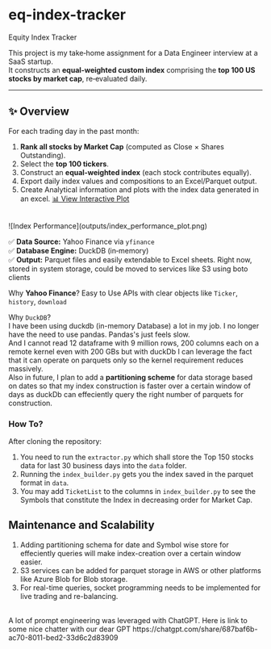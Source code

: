 # eq-index-tracker
Equity Index Tracker

This project is my take‑home assignment for a Data Engineer interview at a SaaS startup.  
It constructs an **equal‑weighted custom index** comprising the **top 100 US stocks by market cap**, re‑evaluated daily.

---

## ✨ Overview

For each trading day in the past month:
1. **Rank all stocks by Market Cap** (computed as Close × Shares Outstanding).
2. Select the **top 100 tickers**.
3. Construct an **equal‑weighted index** (each stock contributes equally).
4. Export daily index values and compositions to an Excel/Parquet output.
5. Create Analytical information and plots with the index data generated in an excel.
[📊 View Interactive Plot](outputs/index_performance_plot.html)
<br>
![Index Performance](outputs/index_performance_plot.png)

✅ **Data Source:** Yahoo Finance via `yfinance` <br>
✅ **Database Engine:** DuckDB (in‑memory)  <br>
✅ **Output:** Parquet files and easily extendable to Excel sheets. Right now, stored in system storage, could be moved to services like S3 using boto clients

Why **Yahoo Finance**?
Easy to Use APIs with clear objects like `Ticker`, `history`, `download`

Why `DuckDB`?<br>
I have been using duckdb (in-memory Database) a lot in my job. I no longer have the need to use pandas. Pandas's just feels slow. <br>
And I cannot read 12 dataframe with 9 million rows, 200 columns each on a remote kernel even with 200 GBs but with duckDb I can leverage the fact that it can operate on parquets only so the kernel requirement reduces massively. <br>
Also in future, I plan to add a **partitioning scheme** for data storage based on dates so that my index construction is faster over a certain window of days as duckDb can effeciently query the right number of parquets for construction.

### How To?
After cloning the repository: <br>
1. You need to run the `extractor.py` which shall store the Top 150 stocks data for last 30 business days into the `data` folder.
2. Running the `index_builder.py` gets you the index saved in the parquet format in `data`.
3. You may add `TicketList` to the columns in `index_builder.py` to see the Symbols that constitute the Index in decreasing order for Market Cap.

## Maintenance and Scalability
1. Adding partitioning schema for date and Symbol wise store for effeciently queries will make index-creation over a certain window easier.
2. S3 services can be added for parquet storage in AWS or other platforms like Azure Blob for Blob storage.
3. For real-time queries, socket programming needs to be implemented for live trading and re-balancing.

<br>
A lot of prompt engineering was leveraged with ChatGPT.
Here is link to some nice chatter with our dear GPT   https://chatgpt.com/share/687baf6b-ac70-8011-bed2-33d6c2d83909